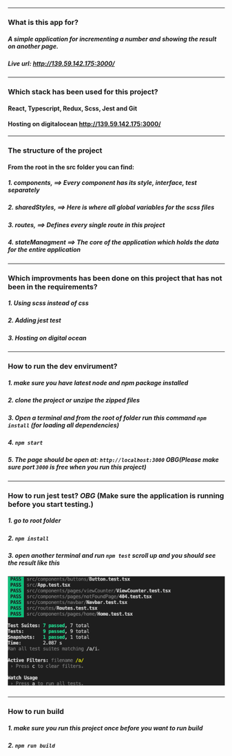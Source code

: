 ----
###  What is this app for?
##### A simple application for incrementing a number and showing the result on another page.
##### Live url: http://139.59.142.175:3000/
----

###  Which stack has been used for this project?

#### React, Typescript, Redux, Scss, Jest and Git
#### Hosting on  digitalocean http://139.59.142.175:3000/
------

### The structure of the project 
#### From the root in the src  folder you can find:
##### 1. components,    ==> Every component has its style, interface, test separately 
##### 2. sharedStyles,  ==> Here is where all global variables for the scss files
##### 3. routes,        ==> Defines every single  route in this project
##### 4. stateManagment ==> The core of the application which holds the data for the entire application

------

### Which improvments has been done on this project that has not been in the requirements?
##### 1. Using scss instead of css
##### 2. Adding jest test
##### 3. Hosting on digital ocean
------

### How to run the dev envirument? 
##### 1. make sure you have latest node and npm package installed
##### 2. clone the project or unzipe the zipped files
##### 3. Open a terminal and from the root of folder run this command `npm install` (for loading all dependencies)
##### 4. `npm start`
##### 5. The page should be open at: `http://localhost:3000` *OBG*(Please make sure port `3000` is free when you run this project)

------
### How to run jest test? *OBG* (Make sure the application is running before you start testing.)
##### 1. go to root folder
##### 2. `npm install`
##### 3. open another terminal and run `npm test` scroll up and you should see the result like this
##### ![./public/test-react-app.png](./public/pictures/test-react-app.png)

------
### How to run build
##### 1. make sure you run this project once before you want to run build
##### 2. `npm run build` 
